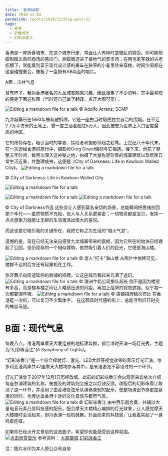 ```yaml
---
title: '香港AB面'
date: 2018-11-03
permalink: /posts/2018/11/blog-post-1/
tags:
  - 香港
  - 折叠城市
  - 幻彩咏香江
---
```





香港是一座折叠城市，在这个城市行走，常会让人有种时空错乱的感受。你可能前脚刚踏出高档商场的感应门，后脚就迈进了接地气的菜市场；在用毛笔写就的古老招牌下，常能看到富于现代设计感的豪车在狭窄的小巷里往来穿梭，时间空间都在这里碰撞重合，像极了一盘拥有AB两面的唱片。


A面：市井气息

曾有阵子，我对香港著名的九龙城寨颇感兴趣，因此搜集了不少资料，其中最喜欢的便是下面这张图（当时还自己做了翻译，点开大图可见）：

![Editing a markdown file for a talk](/images/20181103/640-15.jpeg)
© Adolfo Arranz, SCMP

九龙城寨已在1993年被疏散拆除，它是一座由当时居民独立自治的围城。在不足2.7万平方米的土地上，曾一度生活着超过5万人，因此被誉为世界上人口密度最高的地区。

它的奇特存在，吸引当时的学者、探险者和摄影师趋之若鹜。上世纪八十年代末，在一次途经香港的旅行中，摄影师Greg Girard偶然与它相遇。接下来，他花了整整五年时间，数百次深入这神秘之地，拍摄了大量弥足珍贵的城寨建筑以及居民日常生活近景，并整理成书，这便是《City of Darkness: Life in Kowloon Walled City》。
![Editing a markdown file for a talk](/images/20181103/02.jpeg)

© City of Darkness: Life in Kowloon Walled City


![Editing a markdown file for a talk](/images/20181103/03.jpeg)

![Editing a markdown file for a talk](/images/20181103/04.jpeg)
![Editing a markdown file for a talk](/images/20181103/05.jpeg)

© City of Darkness节选
这些会让人感到莫名亲切的场景，总能瞬间把思绪拉回那个年代——虽然物质不充裕，但人与人关系更紧密；一切物资都是宝贝，发挥一点点想象力就能让无聊的生活激荡出偌大的喜悦。

而这也是它吸引我的关键所在，我把它称之为生活的“烟火气息”。
 
遗憾的是，现在已经无法亲自感受九龙城寨带来的震撼，因为它所在的地块已经建起了公园，但仍现存的一个相似建筑，依然吸引着人们的目光，它便是海山楼。

![Editing a markdown file for a talk](/images/20181103/06.jpeg)
© 游人“打卡”海山楼
从照片中依稀可见，楼群不远的后方还有起重机在工作。

张牙舞爪向街道延伸的商铺的招牌，让这座城市看起来充满了迷幻。
![Editing a markdown file for a talk](/images/20181103/07.jpeg)
© 澳洲牛奶公司排队超长
倒不是因为楼层有多高，而是楼与楼之间让人略感压迫的间距，再加上招牌的视觉遮挡，似乎每一次都要深呼吸。
![Editing a markdown file for a talk](/images/20181103/640-16.jpeg)
© 店铺招牌鳞次栉比
在香港逛一次街，可以复习不少繁体字。
在这颇具时代感的街上，总能寻到旧日时光的蛛丝马迹。



B面：现代气息
======
每晚八点，维港两岸摩天大厦组成的地标建筑群，都会准时开演一场灯光秀，主题为“幻彩咏香江”(A Symphony of Lights)。

“幻彩咏香江”是一个结合探射灯、激光、LED大屏等视觉效果的音乐灯光汇演，维多利亚港两岸共47座摩天大楼均参与其中，是来港游览不容错过的一个环节。

灯光汇演曾于2017年12月1日历经改版。此前的幻彩咏香江会向观赏来宾依次介绍每座参演建筑的名称，被提及的建筑则会报之以灯效反馈。改版后的幻彩咏香江取消了这一环节，并采用了由香港管弦乐队演奏录制的配乐，使整场演出节奏更加紧凑的同时，也传达出香港十足的文化自信与都市气息。
![Editing a markdown file for a talk](/images/20181103/08.jpeg)
© 幻彩咏香江
由中西乐器合奏，并辅以大量电音元素凸显科技感的配乐，配合摩天大楼精心编排的灯光效果，让人感觉摩天大楼随时会活起来，即兴表演一段机械舞。扑面而来的科技感，让我着实起了一身鸡皮疙瘩。

如果你已经点开文章前的这首曲子，希望你也能感受到这种氛围。
[![点击欣赏音乐](PLAY)](https://mp.weixin.qq.com/mp/audio?_wxindex_=0&scene=104&__biz=MzU5Njc0MTI2NA==&mid=2247483707&idx=1&voice_id=MzU5Njc0MTI2NF8yMjQ3NDgzNzA2&sn=2aa7de9692064cfddcde074197e348f5#wechat_redirect)
参考资料：
[九龍寨城](https://zh.wikipedia.org/wiki/九龍寨城)
[幻彩詠香江](https://zh.wikipedia.org/wiki/幻彩詠香江)

注：图片水印为本人原公众号自带
